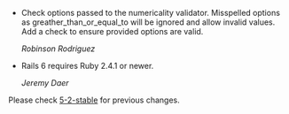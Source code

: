 *   Check options passed to the numericality validator.
    Misspelled options as greather_than_or_equal_to will be ignored and allow
    invalid values. Add a check to ensure provided options are valid.

    *Robinson Rodriguez*

*   Rails 6 requires Ruby 2.4.1 or newer.

    *Jeremy Daer*


Please check [5-2-stable](https://github.com/rails/rails/blob/5-2-stable/activemodel/CHANGELOG.md) for previous changes.
